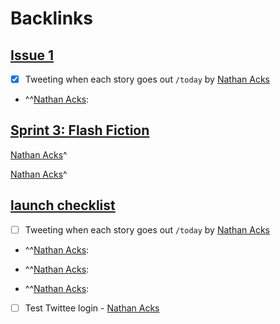 
# Backlinks
## [Issue 1](<Issue 1.md>)
- [x] Tweeting when each story goes out `/today` by [Nathan Acks](<Nathan Acks.md>)

- ^^[Nathan Acks](<Nathan Acks.md>):

## [Sprint 3: Flash Fiction](<Sprint 3: Flash Fiction.md>)
[Nathan Acks](<Nathan Acks.md>)^

[Nathan Acks](<Nathan Acks.md>)^

## [launch checklist](<launch checklist.md>)
- [ ] Tweeting when each story goes out `/today` by [Nathan Acks](<Nathan Acks.md>)

- ^^[Nathan Acks](<Nathan Acks.md>):

- ^^[Nathan Acks](<Nathan Acks.md>):

- ^^[Nathan Acks](<Nathan Acks.md>):

- [ ] Test Twittee login - [Nathan Acks](<Nathan Acks.md>)

